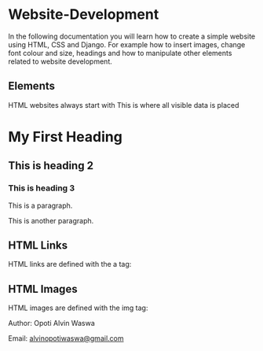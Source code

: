 # Website-Development
In the following documentation you will learn how to create a simple website using HTML, CSS and Django. For example how to insert images, change font colour and size, headings and how to manipulate other elements related to website development.

## Elements
HTML websites always start with <!DOCTYPE html>
This is where all visible data is placed <body>

<h1>My First Heading</h1>
<h2>This is heading 2</h2>
<h3>This is heading 3</h3>
<p>This is a paragraph.</p>
<p>This is another paragraph.</p>

<h2>HTML Links</h2>
<p>HTML links are defined with the a tag:</p>

<h2>HTML Images</h2>
<p>HTML images are defined with the img tag:</p>


Author: Opoti Alvin Waswa

Email: alvinopotiwaswa@gmail.com
